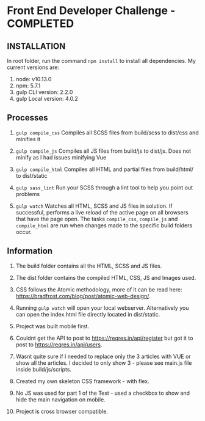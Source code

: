 # Front End Developer Challenge - COMPLETED


## INSTALLATION

In root folder, run the command `npm install` to install all dependencies.
My current versions are:
1. node: 			v10.13.0
2. npm: 			5.7.1
3. gulp CLI version: 	2.2.0
4. gulp Local version: 4.0.2


## Processes

1. `gulp compile_css`
Compiles all SCSS files from build/scss to dist/css and minifies it

2. `gulp compile_js`
Compiles all JS files from build/js to dist/js. Does not minify as I had issues minifying Vue

3. `gulp compile_html`
Compiles all HTML and partial files from build/html/ to dist/static

4. `gulp sass_lint`
Run your SCSS through a lint tool to help you point out problems

5. `gulp watch` 
Watches all HTML, SCSS and JS files in solution. If successful, performs a live reload of the active page on all browsers that have the page open. The tasks `compile_css`, `compile_js` and `compile_html` are run when changes made to the specific build folders occur.


## Information

1. The build folder contains all the HTML, SCSS and JS files.

2. The dist folder contains the compiled HTML, CSS, JS and Images used.

3. CSS follows the Atomic methodology, more of it can be read here: https://bradfrost.com/blog/post/atomic-web-design/.

4. Running `gulp watch` will open your local webserver. Alternatively you can open the index.html file directly located in dist/static.

5. Project was built mobile first.

6. Couldnt get the API to post to https://reqres.in/api/register but got it to post to https://reqres.in/api/users.

7. Wasnt quite sure if I needed to replace only the 3 articles with VUE or show all the articles. I decided to only show 3 - please see main.js file inside build/js/scripts.

8. Created my own skeleton CSS framework - with flex.

9. No JS was used for part 1 of the Test - used a checkbox to show and hide the main navigation on mobile.

10. Project is cross browser compatible.